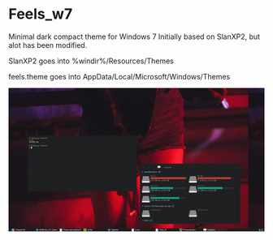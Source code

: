 # Feels_w7
Minimal dark compact theme for Windows 7
Initially based on SlanXP2, but alot has been modified.

SlanXP2 goes into %windir%/Resources/Themes

feels.theme goes into AppData/Local/Microsoft/Windows/Themes

![](screen.jpg)